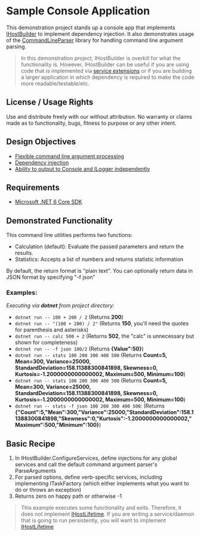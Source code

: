 # Sample Console Application

This demonstration project stands up a console app that implements [IHostBuilder](https://docs.microsoft.com/en-us/dotnet/api/microsoft.extensions.hosting.ihostbuilder?view=dotnet-plat-ext-6.0) to implement dependency injection.  It also demonstrates usage of the [CommandLineParser](https://github.com/commandlineparser/commandline) library for handling command line argument parsing.

> In this demonstration project, IHostBuilder is overkill for what the functionality is.  However, IHostBuilder can be useful if you are using code that is implemented via [service extensions](https://docs.microsoft.com/en-us/dotnet/api/microsoft.extensions.dependencyinjection.serviceproviderserviceextensions?view=dotnet-plat-ext-6.0) or if you are building a larger application in which dependency is required to make the code more readable/testable/etc.

## License / Usage Rights

Use and distribute freely with our without attribution.  No warranty or claims made as to functionality, bugs, fitness to purpose or any other intent.

## Design Objectives

* [Flexible command line argument processing](https://github.com/commandlineparser/commandline)
* [Dependency injection](https://docs.microsoft.com/en-us/dotnet/api/microsoft.extensions.hosting.ihostbuilder?view=dotnet-plat-ext-6.0)
* [Ability to output to Console and ILogger independently](https://serilog.net/)

## Requirements

* [Microsoft .NET 6 Core SDK](https://dotnet.microsoft.com/en-us/download/dotnet/6.0)

## Demonstrated Functionality

This command line utilities performs two functions:

* Calculation (default):  Evaluate the passed parameters and return the results.
* Statistics: Accepts a list of numbers and returns statistic information

By default, the return format is "plain text".  You can optionally return data in JSON format by specifying "-f json"

### Examples:

*Executing via **dotnet** from project directory:*

* `dotnet run -- 100 + 200 / 2` (Returns **200**)
* `dotnet run -- "(100 + 200) / 2"` (Returns **150**, you'll need the quotes for parenthesis and asterisks)
* `dotnet run -- calc 500 + 2` (Returns **502**, the "calc" is unnecessary but shown for completeness)
* `dotnet run -- -f json 100/2` (Returns **{Value":50}**)
* `dotnet run -- stats 100 200 300 400 500` (Returns **Count=5, Mean=300, Variance=25000, StandardDeviation=158.11388300841898, Skewness=0, Kurtosis=-1.2000000000000002, Maximum=500, Minimum=100**)
* `dotnet run -- stats 100 200 300 400 500` (Returns **Count=5, Mean=300, Variance=25000, StandardDeviation=158.11388300841898, Skewness=0, Kurtosis=-1.2000000000000002, Maximum=500, Minimum=100**)
* `dotnet run -- stats -f json 100 200 300 400 500`: (Returns **{"Count":5,"Mean":300,"Variance":25000,"StandardDeviation":158.11388300841898,"Skewness":0,"Kurtosis":-1.2000000000000002,"Maximum":500,"Minimum":100}**)

## Basic Recipe

1. In IHostBuilder.ConfigureServices, define injections for any global services and call the default command argument parser's ParseArguments
2. For parsed options, define verb-specific services, including implementing ITaskFactory (which either implements what you want to do or throws an exception)
3. Returns zero on happy path or otherwise -1

> This example executes some functionality and exits.  Therefore, it does not implement [IHostLifetime](https://docs.microsoft.com/en-us/dotnet/api/microsoft.extensions.hosting.ihostlifetime?view=dotnet-plat-ext-6.0).  If you are writing a service/daemon that is going to run persistently, you will want to implement [IHostLifetime](https://andrewlock.net/introducing-ihostlifetime-and-untangling-the-generic-host-startup-interactions/)